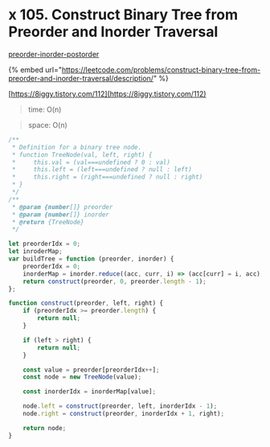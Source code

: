 # x 105. Construct Binary Tree from Preorder and Inorder Traversal

[preorder-inorder-postorder](../../../overview/2.-data-structures/tree/preorder-inorder-postorder/ "mention")



{% embed url="https://leetcode.com/problems/construct-binary-tree-from-preorder-and-inorder-traversal/description/" %}



[https://8iggy.tistory.com/112](https://8iggy.tistory.com/112)

> time: O(n)

> space: O(n)

```jsx
/**
 * Definition for a binary tree node.
 * function TreeNode(val, left, right) {
 *     this.val = (val===undefined ? 0 : val)
 *     this.left = (left===undefined ? null : left)
 *     this.right = (right===undefined ? null : right)
 * }
 */
/**
 * @param {number[]} preorder
 * @param {number[]} inorder
 * @return {TreeNode}
 */

let preorderIdx = 0;
let inroderMap;
var buildTree = function (preorder, inorder) {
    preorderIdx = 0;
    inorderMap = inorder.reduce((acc, curr, i) => (acc[curr] = i, acc), {});
    return construct(preorder, 0, preorder.length - 1);
};

function construct(preorder, left, right) {
    if (preorderIdx >= preorder.length) {
        return null;
    }

    if (left > right) {
        return null;
    }

    const value = preorder[preorderIdx++];
    const node = new TreeNode(value);

    const inorderIdx = inorderMap[value];

    node.left = construct(preorder, left, inorderIdx - 1);
    node.right = construct(preorder, inorderIdx + 1, right);

    return node;
}
```
